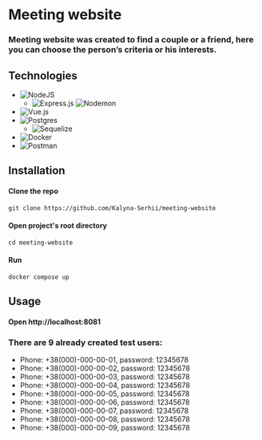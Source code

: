 # Meeting website
### Meeting website was created to find a couple or a friend, here you can choose the **person’s criteria or his interests.**
## Technologies
* ![NodeJS](https://img.shields.io/badge/node.js-6DA55F?style=for-the-badge&logo=node.js&logoColor=white)
  * ![Express.js](https://img.shields.io/badge/express.js-%23404d59.svg?style=for-the-badge&logo=express&logoColor=%2361DAFB)
  ![Nodemon](https://img.shields.io/badge/NODEMON-%23323330.svg?style=for-the-badge&logo=nodemon&logoColor=%BBDEAD)
* ![Vue.js](https://img.shields.io/badge/vuejs-%2335495e.svg?style=for-the-badge&logo=vuedotjs&logoColor=%234FC08D)
* ![Postgres](https://img.shields.io/badge/postgres-%23316192.svg?style=for-the-badge&logo=postgresql&logoColor=white)
  * ![Sequelize](https://img.shields.io/badge/Sequelize-52B0E7?style=for-the-badge&logo=Sequelize&logoColor=white)
* ![Docker](https://img.shields.io/badge/docker-%230db7ed.svg?style=for-the-badge&logo=docker&logoColor=white)
* ![Postman](https://img.shields.io/badge/Postman-FF6C37?style=for-the-badge&logo=postman&logoColor=white)

## Installation
#### Clone the repo
```shell
git clone https://github.com/Kalyna-Serhii/meeting-website
```
#### Open project's root directory
```shell
cd meeting-website
````
#### Run
```shell
docker compose up
```

## Usage
#### Open **http://localhost:8081**

### There are 9 already created test users:
* Phone: +38(000)-000-00-01, password: 12345678
* Phone: +38(000)-000-00-02, password: 12345678
* Phone: +38(000)-000-00-03, password: 12345678
* Phone: +38(000)-000-00-04, password: 12345678
* Phone: +38(000)-000-00-05, password: 12345678
* Phone: +38(000)-000-00-06, password: 12345678
* Phone: +38(000)-000-00-07, password: 12345678
* Phone: +38(000)-000-00-08, password: 12345678
* Phone: +38(000)-000-00-09, password: 12345678
